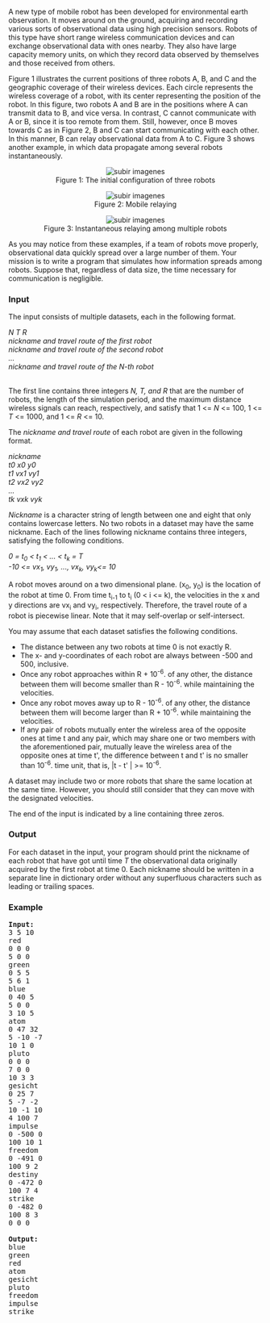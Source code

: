<p>A new type of mobile robot has been developed for environmental earth observation. It moves around on the ground, acquiring and recording various sorts of observational data using high precision sensors. Robots of this type have short range wireless communication devices and can exchange observational data with ones nearby. They also have large capacity memory units, on which they record data observed by themselves and those received from others.

</p><p></p><p>
Figure 1 illustrates the current positions of three robots A, B, and C and the geographic coverage of their wireless devices. Each circle represents the wireless coverage of a robot, with its center representing the position of the robot. In this figure, two robots A and B are in the positions where A can transmit data to B, and vice versa. In contrast, C cannot communicate with A or B, since it is too remote from them. Still, however, once B moves towards C as in Figure 2, B and C can start communicating with each other. In this manner, B can relay observational data from A to C. Figure 3 shows another example, in which data propagate among several robots instantaneously. 

</p><center><img src="/content/steinersp:Mobile1.gif" alt="subir imagenes" border="0"><br>Figure 1: The initial configuration of three robots</center>

<p>
</p><center><img src="/content/steinersp:Mobile2.gif" alt="subir imagenes" border="0"><br>Figure 2: Mobile relaying</center>

<p>
</p><center><img src="/content/steinersp:Mobile3.gif" alt="subir imagenes" border="0"><br>Figure 3: Instantaneous relaying among multiple robots</center>

<p></p><p>
As you may notice from these examples, if a team of robots move properly, observational data quickly spread over a large number of them. Your mission is to write a program that simulates how information spreads among robots. Suppose that, regardless of data size, the time necessary for communication is negligible.
</p><h3>Input</h3>
<p>The input consists of multiple datasets, each in the following format.

</p><p></p><p>
    <i>N T R<br>
    nickname and travel route of the first robot<br>
    nickname and travel route of the second robot<br>
    ...<br>
    nickname and travel route of the N-th robot</i><br>

</p><p></p><p><br>
The first line contains three integers <i>N, T, and R</i> that are the number of robots, the length of the simulation period, and the maximum distance wireless signals can reach, respectively, and satisfy that 1 &lt;= <i>N</i> &lt;= 100, 1 &lt;= <i>T</i> &lt;= 1000, and 1 &lt;= <i>R</i> &lt;= 10.

</p><p></p><p>
The <i>nickname and travel route</i> of each robot are given in the following format.

</p><p></p><p>
    <i>nickname<br>
    t0 x0 y0<br>
    t1 vx1 vy1<br>
    t2 vx2 vy2<br>
    ...<br>
    tk vxk vyk</i><br>

</p><p></p><p>
<i>Nickname</i> is a character string of length between one and eight that only contains lowercase letters. No two robots in a dataset may have the same nickname. Each of the lines following nickname contains three integers, satisfying the following conditions.

</p><p></p><p>
    <i>0 = t<sub>0</sub> &lt; t<sub>1</sub> &lt; ... &lt; t<sub>k</sub> = T<br>
    -10 &lt;= vx<sub>1</sub>, vy<sub>1</sub>, ..., vx<sub>k</sub>, vy<sub>k</sub>&lt;= 10</i><br>

</p><p></p><p>
A robot moves around on a two dimensional plane. (x<sub>0</sub>, y<sub>0</sub>) is the location of the robot at time 0. From time t<sub>i-1</sub> to t<sub>i</sub> (0 &lt; i &lt;= k), the velocities in the x and y directions are vx<sub>i</sub> and vy<sub>i</sub>, respectively. Therefore, the travel route of a robot is piecewise linear. Note that it may self-overlap or self-intersect.

</p><p></p><p>
You may assume that each dataset satisfies the following conditions.

</p><ul>
<li> The distance between any two robots at time 0 is not exactly R.
</li><li> The x- and y-coordinates of each robot are always between -500 and 500, inclusive.
</li><li> Once any robot approaches within R + 10<sup>-6</sup>. of any other, the distance between them will become smaller than R - 10<sup>-6</sup>. while maintaining the velocities.
</li><li> Once any robot moves away up to R - 10<sup>-6</sup>. of any other, the distance between them will become larger than R + 10<sup>-6</sup>. while maintaining the velocities.
</li><li> If any pair of robots mutually enter the wireless area of the opposite ones at time t and any pair, which may share one or two members with the aforementioned pair, mutually leave the wireless area of the opposite ones at time t', the difference between t and t' is no smaller than 10<sup>-6</sup>. time unit, that is, |t - t' | &gt;= 10<sup>-6</sup>. 
</li></ul>

<p></p><p>
A dataset may include two or more robots that share the same location at the same time. However, you should still consider that they can move with the designated velocities.

</p><p></p><p>
The end of the input is indicated by a line containing three zeros. 

</p><h3>Output</h3>
<p>
For each dataset in the input, your program should print the nickname of each robot that have got until time <i>T</i> the observational data originally acquired by the first robot at time 0. Each nickname should be written in a separate line in dictionary order without any superfluous characters such as leading or trailing spaces.

</p><h3>Example</h3>

<pre><b>Input:</b>
3 5 10
red
0 0 0
5 0 0
green
0 5 5
5 6 1
blue
0 40 5
5 0 0
3 10 5
atom
0 47 32
5 -10 -7
10 1 0
pluto
0 0 0
7 0 0
10 3 3
gesicht
0 25 7
5 -7 -2
10 -1 10
4 100 7
impulse
0 -500 0
100 10 1
freedom
0 -491 0
100 9 2
destiny
0 -472 0
100 7 4
strike
0 -482 0
100 8 3
0 0 0

<b>Output:</b>
blue
green
red
atom
gesicht
pluto
freedom
impulse
strike
</pre>